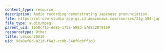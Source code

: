```yaml
---
content_type: resource
description: Audio recording demonstrating Japanese pronunciation.
file: https://ol-ocw-studio-app-qa.s3.amazonaws.com/courses/21g-504-japanese-iv-spring-2009/90a0ef8d021df6a3cc0b548f0cbff1d0_Lesson20A10.mp3
file_type: audio/mpeg
parent_uid: 1658c715-de8b-1752-598d-a7d8228f0109
resourcetype: Other
title: Lesson20A10
uid: 90a0ef8d-021d-f6a3-cc0b-548f0cbff1d0
---
```

